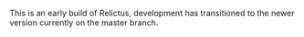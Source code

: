 This is an early build of Relictus, development has transitioned to the newer
version currently on the master branch.
